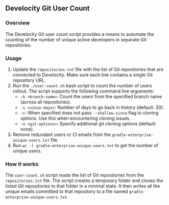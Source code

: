 ## Develocity Git User Count

### Overview

The Develocity Git user count script provides a means to automate the counting of the number of unique active developers in separate Git repositories.

### Usage

1. Update the `repositories.txt` file with the list of Git repositories that are connected to Develocity.
   Make sure each line contains a single Git repository URL.
2. Run the `./user-count.sh` bash script to count the number of users rollout. The script supports the following command line arguments:
    * `-b <branch-name>`: Count the users from the specified branch name (across all repositories).
    * `-s <since-days>`: Number of days to go back in history (default: 30).
    * `-c`: When specified does not pass `--shallow-since` flag to cloning options. Use this when encountering cloning issues.
    * `-o <git-options>`: Specify additional git cloning options (default: none).
3. Remove redundant users or CI emails from the `gradle-enterprise-unique-users.txt` file.
4. Run `wc -l gradle-enterprise-unique-users.txt` to get the number of unique users.

### How it works

The `user-count.sh` script reads the list of Git repositories from the `repositories.txt` file.
The script creates a temporary folder and clones the listed Git repositories to that folder in a minimal state.
It then writes all the unique emails committed to that repository to a file named `gradle-enterprise-unique-users.txt`.

